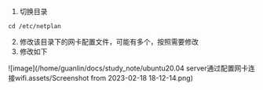 1. 切换目录

```
cd /etc/netplan
```

2. 修改该目录下的网卡配置文件，可能有多个，按照需要修改
3. 修改如下

![image](/home/guanlin/docs/study_note/ubuntu20.04 server通过配置网卡连接wifi.assets/Screenshot from 2023-02-18 18-12-14.png)

